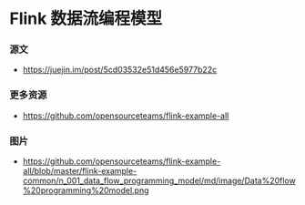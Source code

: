 # Flink 数据流编程模型

### 源文
- https://juejin.im/post/5cd03532e51d456e5977b22c

### 更多资源
- https://github.com/opensourceteams/flink-example-all

### 图片
- https://github.com/opensourceteams/flink-example-all/blob/master/flink-example-common/n_001_data_flow_programming_model/md/image/Data%20flow%20programming%20model.png